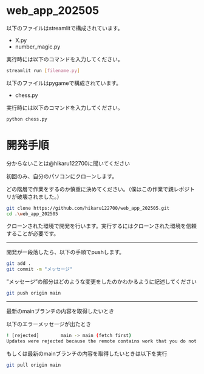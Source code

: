 # web_app_202505

以下のファイルはstreamlitで構成されています。

- X.py
- number_magic.py

実行時には以下のコマンドを入力してください。

```bash
streamlit run [filename.py]
```

以下のファイルはpygameで構成されています。

- chess.py

実行時には以下のコマンドを入力してください。

```bash
python chess.py
```

# 開発手順
分からないことは@hikaru122700に聞いてください

初回のみ、自分のパソコンにクローンします。

どの階層で作業をするのか慎重に決めてください。（僕はこの作業で親レポジトリが破壊されました。）

```bash
git clone https://github.com/hikaru122700/web_app_202505.git
cd .\web_app_202505
```

クローンされた環境で開発を行います。実行するにはクローンされた環境を信頼することが必要です。

---

開発が一段落したら、以下の手順でpushします。

```bash
git add .
git commit -m "メッセージ"
```

”メッセージ”の部分はどのような変更をしたのかわかるように記述してください

```bash
git push origin main
```

---

最新のmainブランチの内容を取得したいとき

以下のエラーメッセージが出たとき

```bash
! [rejected]        main -> main (fetch first)
Updates were rejected because the remote contains work that you do not have locally
```

もしくは最新のmainブランチの内容を取得したいときは以下を実行

```bash
git pull origin main
```
